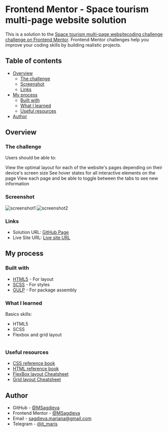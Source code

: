# Frontend Mentor - Space tourism multi-page website solution

This is a solution to the [Space tourism multi-page websitecoding challenge challenge on Frontend Mentor](https://www.frontendmentor.io/challenges/space-tourism-multipage-website-gRWj1URZ3/hub). Frontend Mentor challenges help you improve your coding skills by building realistic projects.

## Table of contents

- [Overview](#overview)
  - [The challenge](#the-challenge)
  - [Screenshot](#screenshot)
  - [Links](#links)
- [My process](#my-process)
  - [Built with](#built-with)
  - [What I learned](#what-i-learned)
  - [Useful resources](#useful-resources)
- [Author](#author)


## Overview

### The challenge

Users should be able to:

View the optimal layout for each of the website's pages depending on their device's screen size
See hover states for all interactive elements on the page
View each page and be able to toggle between the tabs to see new information

### Screenshot

![screenshot1](https://github.com/MSagdieva/FMChallenge---Space-tourism-website)
![screenshot2](https://github.com/MSagdieva/FMChallenge---Space-tourism-website)

### Links

- Solution URL: [GitHub Page](https://github.com/MSagdieva/FMChallenge---Space-tourism-website)
- Live Site URL: [Live site URL](https://fm-challenge-space-tourism-website.vercel.app)

## My process

### Built with

- [HTML5](https://html5.com/) - For layout
- [SCSS](https://scss.com/) - For styles
- [GULP](https://gulpjs.com) - For package 
assembly

### What I learned
Basics skills:
- HTML5
- SCSS
- Flexbox and grid layout

```scss
``` 


### Useful resources
- [CSS reference book](https://cssreference.io/)
- [HTML reference book](https://htmlreference.io/)
- [FlexBox layout Cheatsheet](https://flexbox.help/)
- [Grid layout Cheatsheet](https://grid.layoutit.com/)

## Author

- GitHub - [@MSagdieva](https://github.com/MSagdieva/)
- Frontend Mentor - [@MSagdieva](https://www.frontendmentor.io/profile/MSagdieva)
- Email - [sagdieva.mariana@gmail.com](https://mailto:sagdieva.mariana@gmail.com)
- Telegram - [@it_maris](https://t.me/@it_maris)